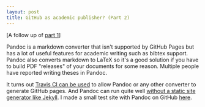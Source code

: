 ```yaml
---
layout: post
title: GitHub as academic publisher? (Part 2)
---
```


[A follow up of [part 1](http://amacfie.github.io/2015/09/22/github-publishing/)]

Pandoc is a markdown converter that isn't supported by GitHub Pages but has
a lot of useful features for academic writing such as bibtex support.
Pandoc also converts markdown to LaTeX so it's a good solution if you have
to build PDF "releases" of your documents for some reason.
Multiple people have reported writing theses in Pandoc.

It turns out
[Travis CI can be used](http://eshepelyuk.github.io/2014/10/28/automate-github-pages-travisci.html)
to allow Pandoc or any other converter to generate GitHub pages.
And Pandoc can run quite well
[without a static site generator like Jekyll](http://www.carlboettiger.info/2014/10/28/jekyll-free.html).
I made a small test site with Pandoc on GitHub
[here](https://github.com/amacfie/ci_pandoc_test).

